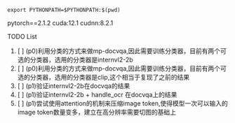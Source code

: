 

```shell
export PYTHONPATH=$PYTHONPATH:$(pwd)
```

pytorch==2.1.2 cuda:12.1 cudnn:8.2.1

TODO List
1. [ ] (p0)利用分类的方式来做mp-docvqa,因此需要训练分类器，目前有两个可选的分类器，选用的分类器是internvl2-2b
2. [ ] (p0)利用分类的方式来做mp-docvqa,因此需要训练分类器，目前有两个可选的分类器，选用的分类器是clip,这个相当于复现了之前的结果
3. [ ] (p1)验证internvl2-2b在docvqa的结果
4. [ ] (p1)验证internvl2-2b + handle_ocr 在docvqa上的结果
5. [ ] (p1)尝试使用attention的机制来压缩image token,使得模型一次可以输入的image token数量变多，建立在高分辨率需要切图的基础上

